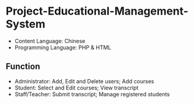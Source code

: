 # Project-Educational-Management-System
- Content Language: Chinese
- Programming Language: PHP & HTML
## Function
- Administrator: Add, Edit and Delete users; Add courses
- Student: Select and Edit courses; View transcript
- Staff/Teacher: Submit transcript; Manage registered students
